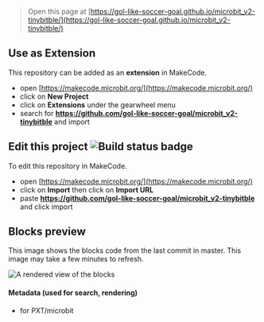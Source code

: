 
> Open this page at [https://gol-like-soccer-goal.github.io/microbit_v2-tinybitble/](https://gol-like-soccer-goal.github.io/microbit_v2-tinybitble/)

## Use as Extension

This repository can be added as an **extension** in MakeCode.

* open [https://makecode.microbit.org/](https://makecode.microbit.org/)
* click on **New Project**
* click on **Extensions** under the gearwheel menu
* search for **https://github.com/gol-like-soccer-goal/microbit_v2-tinybitble** and import

## Edit this project ![Build status badge](https://github.com/gol-like-soccer-goal/microbit_v2-tinybitble/workflows/MakeCode/badge.svg)

To edit this repository in MakeCode.

* open [https://makecode.microbit.org/](https://makecode.microbit.org/)
* click on **Import** then click on **Import URL**
* paste **https://github.com/gol-like-soccer-goal/microbit_v2-tinybitble** and click import

## Blocks preview

This image shows the blocks code from the last commit in master.
This image may take a few minutes to refresh.

![A rendered view of the blocks](https://github.com/gol-like-soccer-goal/microbit_v2-tinybitble/raw/master/.github/makecode/blocks.png)

#### Metadata (used for search, rendering)

* for PXT/microbit
<script src="https://makecode.com/gh-pages-embed.js"></script><script>makeCodeRender("{{ site.makecode.home_url }}", "{{ site.github.owner_name }}/{{ site.github.repository_name }}");</script>
